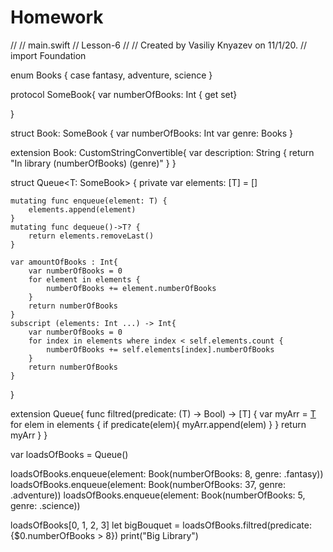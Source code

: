 # Homework
//
//  main.swift
//  Lesson-6
//
//  Created by Vasiliy Knyazev on 11/1/20.
//
import Foundation

enum Books {
    case fantasy, adventure, science
}

protocol SomeBook{
    var numberOfBooks: Int { get set}
    
}

struct Book: SomeBook {
    var numberOfBooks: Int
    var genre: Books
}

extension Book: CustomStringConvertible{
    var description: String {
        return "In library \(numberOfBooks)  \(genre)"
    }
}
   

struct Queue<T: SomeBook> {
    private var elements: [T] = []

    mutating func enqueue(element: T) {
        elements.append(element)
    }
    mutating func dequeue()->T? {
        return elements.removeLast()
    }
    
    var amountOfBooks : Int{
        var numberOfBooks = 0
        for element in elements {
            numberOfBooks += element.numberOfBooks
        }
        return numberOfBooks
    }
    subscript (elements: Int ...) -> Int{
        var numberOfBooks = 0
        for index in elements where index < self.elements.count {
            numberOfBooks += self.elements[index].numberOfBooks
        }
        return numberOfBooks
    }

}

extension Queue{
    func filtred(predicate: (T) -> Bool) -> [T] {
        var myArr = [T]()
        for elem in elements {
            if predicate(elem){
                myArr.append(elem)
            }
        }
        return myArr
    }
}


var loadsOfBooks = Queue<Book>()

loadsOfBooks.enqueue(element: Book(numberOfBooks: 8, genre: .fantasy))
loadsOfBooks.enqueue(element: Book(numberOfBooks: 37, genre: .adventure))
loadsOfBooks.enqueue(element: Book(numberOfBooks: 5, genre: .science))



loadsOfBooks[0, 1, 2, 3]
let bigBouquet = loadsOfBooks.filtred(predicate: {$0.numberOfBooks > 8})
print("Big Library")
